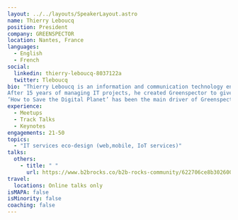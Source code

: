 ```yaml
---
layout: ../../layouts/SpeakerLayout.astro
name: Thierry Leboucq
position: President
company: GREENSPECTOR
location: Nantes, France
languages:
  - English
  - French
social:
  linkedin: thierry-leboucq-8037122a
  twitter: Tleboucq
bio: "Thierry Leboucq is an information and communication technology engineer. 
After 15 years of managing IT projects, he created Greenspector to give sense to his professional activities by crossing IT skills with environmental values. 
‘How to Save the Digital Planet’ has been the main driver of Greenspector during the last decade to develop measurement solutions in multiple R&D projects and to create evaluation methodology for the carbon and environmental impacts."
experience:
  - Meetups
  - Track Talks
  - Keynotes
engagements: 21-50
topics:
  - "IT services eco-design (web,mobile, IoT services)"
talks:
  others:
    - title: " "
      url: https://www.b2brocks.co/b2b-rocks-community/622706ce8b3026004bd1dd0f
travel:
  locations: Online talks only
isMAPA: false
isMinority: false
coaching: false
---
```

